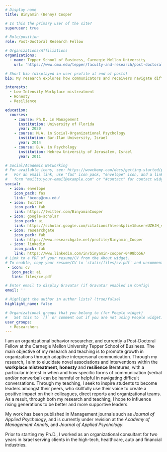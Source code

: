 ```yaml
---
# Display name
title: Binyamin (Benny) Cooper

# Is this the primary user of the site?
superuser: true

# Role/position
role: Post-Doctoral Research Fellow

# Organizations/Affiliations
organizations:
  - name: Tepper School of Business, Carnegie Mellon University
    url: 'https://www.cmu.edu/tepper/faculty-and-research/post-doctoral/cooper-binyamin.html'

# Short bio (displayed in user profile at end of posts)
bio: My research explores how communicators and receivers navigate difficult conversations in the workplace.

interests:
  - Low-Intensity Workplace mistreatment
  - Honesty
  - Resilience

education:
  courses:
    - course: Ph.D. in Management
      institution: University of Florida
      year: 2020
    - course: M.A. in Social-Organizational Psychology
      institution: Bar-Ilan University, Israel
      year: 2014
    - course: B.A. in Psychology
      institution: Hebrew University of Jerusalem, Israel
      year: 2011

# Social/Academic Networking
# For available icons, see: https://wowchemy.com/docs/getting-started/page-builder/#icons
#   For an email link, use "fas" icon pack, "envelope" icon, and a link in the
#   form "mailto:your-email@example.com" or "#contact" for contact widget.
social:
  - icon: envelope
    icon_pack: fas
    link: 'bcoop@cmu.edu'
  - icon: twitter
    icon_pack: fab
    link: https://twitter.com/BinyaminCooper
  - icon: google-scholar
    icon_pack: ai
    link: https://scholar.google.com/citations?hl=en&pli=1&user=UZHJH_sAAAA
  - icon: researchgate
    icon_pack: fab
    link: https://www.researchgate.net/profile/Binyamin_Cooper
  - icon: linkedin
    icon_pack: fab
    link: https://www.linkedin.com/in/binyamin-cooper-0498bb56/
# Link to a PDF of your resume/CV from the About widget.
# To enable, copy your resume/CV to `static/files/cv.pdf` and uncomment the lines below.
 - icon: cv
   icon_pack: ai
   link: files/cv.pdf

# Enter email to display Gravatar (if Gravatar enabled in Config)
email: ''

# Highlight the author in author lists? (true/false)
highlight_name: false

# Organizational groups that you belong to (for People widget)
#   Set this to `[]` or comment out if you are not using People widget.
user_groups:
  - Researchers
---
```


I am an organizational behavior researcher, and currently a Post-Doctoral Fellow at the Carnegie Mellon University Tepper School of Business. The main objective of my research and teaching is to promote growth in organizations through adaptive interpersonal communication. Through my research, I aim to elucidate novel associations and interventions within the **workplace mistreatment**, **honesty** and **resilience** literatures, with a particular interest in when and how specific forms of communication (verbal and/or nonverbal) can be harmful or helpful in navigating difficult conversations. Through my teaching, I seek to inspire students to become leaders amongst their peers, who skillfully use their voice to create a positive impact on their colleagues, direct reports and organizational teams. As a result, through both my research and teaching, I hope to influence rising generations to be better and more supportive leaders. 

My work has been published in Management journals such as *Journal of Applied Psychology*, and is currently under revision at the *Academy of Management Annals*, and *Journal of Applied Psychology*. 

Prior to starting my Ph.D., I worked as an organizational consultant for two years in Israel serving clients in the high-tech, healthcare, auto and financial industries. 
